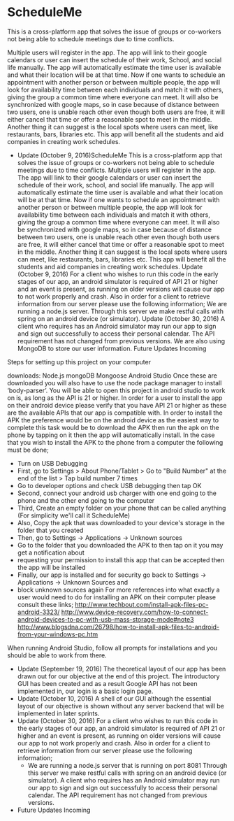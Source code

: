 # ScheduleMe

This is a cross-platform app that solves the issue of groups or co-workers not being able to schedule meetings due to time conflicts.

Multiple users will register in the app. The app will link to their google calendars or user can insert the schedule of their work,
School, and social life manually. The app will automatically estimate the time user is available and what their location will be at that
time. Now if one wants to schedule an appointment with another person or between multiple people, the app will look for availability time
between each individuals and match it with others, giving the group a common time where everyone can meet. It will also be synchronized
with google maps, so in case because of distance between two users, one is unable reach other even though both users are free, it will
either cancel that time or offer a reasonable spot to meet in the middle. Another thing it can suggest is the local spots where users can
meet, like restaurants, bars, libraries etc. This app will benefit all the students and aid companies in creating work schedules.

* Update (October 9, 2016)ScheduleMe
This is a cross-platform app that solves the issue of groups or co-workers not being able to schedule meetings due to time conflicts.
Multiple users will register in the app. The app will link to their google calendars or user can insert the schedule of their work, school, and social life manually. The app will automatically estimate the time user is available and what their location will be at that time. Now if one wants to schedule an appointment with another person or between multiple people, the app will look for availability time between each individuals and match it with others, giving the group a common time where everyone can meet. It will also be synchronized with google maps, so in case because of distance between two users, one is unable reach other even though both users are free, it will either cancel that time or offer a reasonable spot to meet in the middle. Another thing it can suggest is the local spots where users can meet, like restaurants, bars, libraries etc. This app will benefit all the students and aid companies in creating work schedules.
Update (October 9, 2016) For a client who wishes to run this code in the early stages of our app, an android simulator is required of API 21 or higher and an event is present, as running on older versions will cause our app to not work properly and crash. Also in order for a client to retrieve information from our server please use the following information;
We are running a node.js server. Through this server we make restful calls with spring on an android device (or simulator).
Update (October 30, 2016) A client who requires has an Android simulator may run our app to sign and sign out successfully to access their personal calendar. The API requirement has not changed from previous versions. We are also using MongoDB to store our user information.
Future Updates Incoming




Steps for setting up this project on your computer


downloads:
Node.js
mongoDB
Mongoose
Android Studio
Once these are downloaded you will also have to use the node package manager to install ‘body-parser’. You will be able to open this project in android studio to work on is, as long as the API is 21 or higher.  In order for a user to install the app on their android device please verify that you have API 21 or higher as these are the available APIs that our app is compatible with.  In order to install the APK the preference would be on the android device as the easiest way to complete this task would be to download the APK then run the apk on the phone by tapping on it then the app will automatically install.
In the case that you wish to install the APK to the phone from a computer the following must be done;
- Turn on USB Debugging 
- First, go to Settings > About Phone/Tablet > Go to "Build Number" at the end of the list > Tap build number 7 times
- Go to developer options and check USB debugging then tap OK 
- Second, connect your android usb charger with one end going to the phone and the other end going to the computer
- Third, Create an empty folder on your phone that can be called anything (For simplicity we'll call it ScheduleMe)
- Also, Copy the apk that was downloaded to your device's storage in the folder that you created
- Then, go to Settings -> Applications -> Unknown sources
- Go to the folder that you downloaded the APK to then tap on it you may get a notification about 
- requesting your permission to install this app that can be accepted then the app will be installed
- Finally, our app is installed and for security go back to Settings -> Applications -> Unknown Sources and 
- block unknown sources again
For more references into what exactly a user would need to do for installing an APK on their computer please consult
these links;
http://www.techbout.com/install-apk-files-pc-android-3323/
http://www.device-recovery.com/how-to-connect-android-devices-to-pc-with-usb-mass-storage-mode#note3
http://www.blogsdna.com/26798/how-to-install-apk-files-to-android-from-your-windows-pc.htm

When running Android Studio, follow all prompts for installations and you should be able to work from there.
* Update (September 19, 2016)
The theoretical layout of our app has been drawn out for our objective at the end of this project.  The introductory GUI has
been created and as a result Google API has not been implemented in, our login is a basic login page.
* Update (October 10, 2016)
A shell of our GUI although the essential layout of our objective is shown without any server backend that will be implemented
in later sprints.
* Update (October 30, 2016)
For a client who wishes to run this code in the early stages of our app, an android simulator is required of API 21 or higher and an event is present, as running on older versions will cause our app to not work properly and crash.  Also in order for a client to retrieve information from our server please use the following information; 
  - We are running a node.js server that is running on port 8081 
Through this server we make restful calls with spring on an android device (or simulator).
A client who requires has an Android simulator may run our app to sign and sign out successfully to access their personal calendar.  The API requirement has not changed from previous versions.  
* Future Updates Incoming
